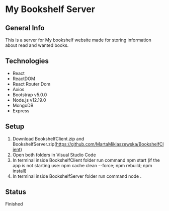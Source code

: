 # My Bookshelf Server

## General Info
This is a server for My bookshelf website made for storing information about read and wanted books.  

## Technologies
* React
* ReactDOM
* React Router Dom
* Axios
* Bootstrap v5.0.0
* Node.js v12.19.0
* MongoDB
* Express

## Setup
1. Download BookshelfClient.zip and BookshelfServer.zip(https://github.com/MartaMiklaszewska/BookshelfClient)
2. Open both folders in Visual Studio Code
3. In terminal inside BookshelfClient folder run command npm start 
(if the app is not starting use: npm cache clean --force; npm rebuild; npm install)
4. In terminal inside BookshelfServer folder run command node .

## Status
Finished
